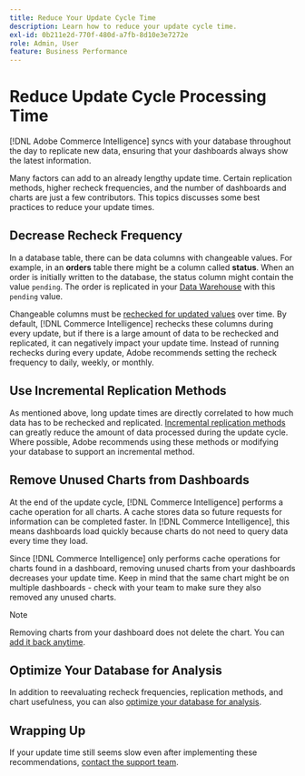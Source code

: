 ```yaml
---
title: Reduce Your Update Cycle Time
description: Learn how to reduce your update cycle time.
exl-id: 0b211e2d-770f-480d-a7fb-8d10e3e7272e
role: Admin, User
feature: Business Performance
---
```

# Reduce Update Cycle Processing Time

[!DNL Adobe Commerce Intelligence] syncs with your database throughout the day to replicate new data, ensuring that your dashboards always show the latest information.

Many factors can add to an already lengthy update time. Certain replication methods, higher recheck frequencies, and the number of dashboards and charts are just a few contributors. This topics discusses some best practices to reduce your update times.

## Decrease Recheck Frequency

In a database table, there can be data columns with changeable values. For example, in an **orders** table there might be a column called **status**. When an order is initially written to the database, the status column might contain the value `pending`. The order is replicated in your [Data Warehouse](../data-analyst/data-warehouse-mgr/tour-dwm.md) with this `pending` value.

Changeable columns must be [rechecked for updated values](../data-analyst/data-warehouse-mgr/cfg-data-rechecks.md) over time. By default, [!DNL Commerce Intelligence] rechecks these columns during every update, but if there is a large amount of data to be rechecked and replicated, it can negatively impact your update time. Instead of running rechecks during every update, Adobe recommends setting the recheck frequency to daily, weekly, or monthly.

## Use Incremental Replication Methods

As mentioned above, long update times are directly correlated to how much data has to be rechecked and replicated. [Incremental replication methods](../data-analyst/data-warehouse-mgr/cfg-replication-methods.md) can greatly reduce the amount of data processed during the update cycle. Where possible, Adobe recommends using these methods or modifying your database to support an incremental method.

## Remove Unused Charts from Dashboards

At the end of the update cycle, [!DNL Commerce Intelligence] performs a cache operation for all charts. A cache stores data so future requests for information can be completed faster. In [!DNL Commerce Intelligence], this means dashboards load quickly because charts do not need to query data every time they load.

Since [!DNL Commerce Intelligence] only performs cache operations for charts found in a dashboard, removing unused charts from your dashboards decreases your update time. Keep in mind that the same chart might be on multiple dashboards - check with your team to make sure they also removed any unused charts.

>[!NOTE]
>
>Removing charts from your dashboard does not delete the chart. You can [add it back anytime](../data-user/dashboards/add-charts-dashboard.md).

## Optimize Your Database for Analysis

In addition to reevaluating recheck frequencies, replication methods, and chart usefulness, you can also [optimize your database for analysis](../best-practices/opt-db-analysis.md).

## Wrapping Up

If your update time still seems slow even after implementing these recommendations, [contact the support team](https://experienceleague.adobe.com/docs/commerce-knowledge-base/kb/troubleshooting/miscellaneous/mbi-service-policies.html).
